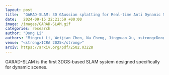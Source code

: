 ```yaml
---
layout: post
title:  "GARAD-SLAM: 3D GAussian splatting for Real-time Anti Dynamic SLAM"
date:   2024-09-15 22:21:59 +00:00
image: /images/GARAD-SLAM.gif
categories: research
author: "Dong Li"
authors: "Mingrui Li, Weijian Chen, Na Cheng, Jingyuan Xu, <strong>Dong Li</strong>, Hongyu Wang"
venue: "<strong>ICRA 2025</strong>"
arxiv: https://arxiv.org/pdf/2502.03228
---
```


GARAD-SLAM is the first 3DGS-based SLAM system designed specifically for dynamic scenes.
